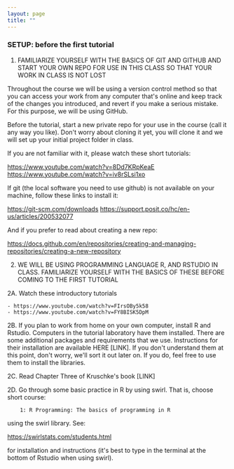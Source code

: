 ```yaml
---
layout: page
title: ""
---
```




### SETUP: before the first tutorial


1. FAMILIARIZE YOURSELF WITH THE BASICS OF GIT AND GITHUB AND START YOUR OWN REPO FOR USE IN THIS CLASS SO THAT YOUR WORK IN CLASS IS NOT LOST

Throughout the course we will be using a version control method so that you can access your work from any computer that's online and keep track of the changes you introduced, and revert if you make a serious mistake. For this purpose, we will be using GitHub.

Before the tutorial,  start a new private repo for your use in the course (call it any way you like).  Don't worry about cloning it yet, you will clone it and we will set up your initial project folder in class.

If you are not familiar with it, please watch these short tutorials:

https://www.youtube.com/watch?v=8Dd7KRpKeaE
https://www.youtube.com/watch?v=iv8rSLsi1xo

If git (the local software you need to use github) is not available on your machine, follow these links to install it:

https://git-scm.com/downloads
https://support.posit.co/hc/en-us/articles/200532077

And if you prefer to read about creating a new repo: 

https://docs.github.com/en/repositories/creating-and-managing-repositories/creating-a-new-repository

2.  WE WILL BE USING PROGRAMMING LANGUAGE R, AND RSTUDIO IN CLASS. FAMILIARIZE YOURSELF WITH THE BASICS OF THESE BEFORE COMING TO THE FIRST TUTORIAL

2A.  Watch these introductory tutorials

    - https://www.youtube.com/watch?v=FIrsOBy5k58
    - https://www.youtube.com/watch?v=FY8BISK5DpM
    
2B. If you plan to work from home on your own computer, install R and Rstudio. Computers in the tutorial laboratory have them installed. There are some additional packages and requirements that we use. Instructions for their installation are available HERE [LINK]. If you don't understand them at this point, don't worry, we'll sort it out later on. If you do, feel free to use them to install the libraries. 

2C. Read Chapter Three of Kruschke's book [LINK]

2D. Go through some basic practice in R by using swirl. That is, choose short course:

        1: R Programming: The basics of programming in R

using the swirl library.  See:

https://swirlstats.com/students.html

for installation and instructions (it's best to type in the terminal at the bottom of Rstudio when using swirl).


